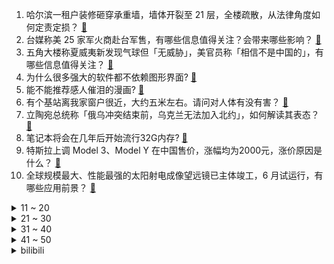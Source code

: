 1. 哈尔滨一租户装修砸穿承重墙，墙体开裂至 21 层，全楼疏散，从法律角度如何定责定损？ [:link:](https://www.zhihu.com/question/598700762)
2. 台媒称美 25 家军火商赴台军售，有哪些信息值得关注？会带来哪些影响？ [:link:](https://www.zhihu.com/question/598740916)
3. 五角大楼称夏威夷新发现气球但「无威胁」，美官员称「相信不是中国的」，有哪些信息值得关注？ [:link:](https://www.zhihu.com/question/598703014)
4. 为什么很多强大的软件都不依赖图形界面? [:link:](https://www.zhihu.com/question/598354074)
5. 能不能推荐感人催泪的漫画? [:link:](https://www.zhihu.com/question/403580229)
6. 有个基站离我家窗户很近，大约五米左右。请问对人体有没有害？ [:link:](https://www.zhihu.com/question/593255596)
7. 立陶宛总统称「俄乌冲突结束前，乌克兰无法加入北约」，如何解读其表态？ [:link:](https://www.zhihu.com/question/598619777)
8. 笔记本将会在几年后开始流行32G内存? [:link:](https://www.zhihu.com/question/576909246)
9. 特斯拉上调 Model 3、Model Y 在中国售价，涨幅均为2000元，涨价原因是什么？ [:link:](https://www.zhihu.com/question/598717380)
10. 全球规模最大、性能最强的太阳射电成像望远镜已主体竣工，6 月试运行，有哪些应用前景？ [:link:](https://www.zhihu.com/question/598737544)
<details>
<summary>11 ~ 20</summary>

11. 四川重庆的医生会不会叮嘱病人忌辛辣？ [:link:](https://www.zhihu.com/question/597926875)
12. 《梦幻西游》的经济泡沫什么时候破裂？ [:link:](https://www.zhihu.com/question/391240352)
13. 如何评价《原神》白术「悬壶之章」传说任务？ [:link:](https://www.zhihu.com/question/598751278)
14. 为什么很多互联网公司员工人数只有几百人？ [:link:](https://www.zhihu.com/question/264687820)
15. 你觉得动画《灌篮高手》中颜值最高的角色是哪个？ [:link:](https://www.zhihu.com/question/459263961)
16. 2023 季中冠军赛揭幕战 PSG.T 2:0 击败 DFM，如何评价这场比赛？ [:link:](https://www.zhihu.com/question/598752979)
17. 《漫长的季节》第 11 集，为何王响不在下岗名单上？ [:link:](https://www.zhihu.com/question/598538553)
18. 火车晚点为什么不在去下一站路上加速？ [:link:](https://www.zhihu.com/question/595921159)
19. 到底是什么导致我们那么在意别人的看法？ [:link:](https://www.zhihu.com/question/595661637)
20. 如果新能源车过保后，电池70% 能够做什么? [:link:](https://www.zhihu.com/question/595809866)
</details>
<details>
<summary>21 ~ 30</summary>

21. 身边有一个素食者是什么感受？ [:link:](https://www.zhihu.com/question/309489608)
22. 职场中晋升最快的人具有什么特点? [:link:](https://www.zhihu.com/question/587455698)
23. 如何评价电影《这么多年》？ [:link:](https://www.zhihu.com/question/597460806)
24. 段延庆知道段誉是自己儿子，真的不再意难平了吗？他还会报复吗？ [:link:](https://www.zhihu.com/question/598467267)
25. 海贼王里凯多爱好“自杀”的设定怎么后面不提了? [:link:](https://www.zhihu.com/question/597624370)
26. 今年五一档 18 部电影扎堆上映，看哪个不踩雷？ [:link:](https://www.zhihu.com/question/598402429)
27. 如何使用OpenAI fine-tuning(微调)训练属于自己的专有模型？ [:link:](https://www.zhihu.com/question/591066880)
28. 美财政部长耶伦称美国最早将于 6 月 1 日出现债务违约，这意味着什么？将有何影响？ [:link:](https://www.zhihu.com/question/598701209)
29. 《灌篮高手》全国大赛中，为何山王不将球交给松本稔单打无体力的三井寿? [:link:](https://www.zhihu.com/question/597432780)
30. 怎样才能彻彻底底忘记一些不好的事？ [:link:](https://www.zhihu.com/question/598545534)
</details>
<details>
<summary>31 ~ 40</summary>

31. 《崩坏：星穹铁道》中有哪些 99% 的玩家都不知道的细节？ [:link:](https://www.zhihu.com/question/598251503)
32. 晴雯被撵，袭人建议求老太太，为什么宝玉不去？他不想救晴雯吗？ [:link:](https://www.zhihu.com/question/587038173)
33. 为什么中国语文教育（特指K12）淡化了「々」的使用？ [:link:](https://www.zhihu.com/question/589118221)
34. 中文的氧化在日语里叫酸化，日本人怎么把氧化和酸化搞反了？ [:link:](https://www.zhihu.com/question/598419529)
35. 毕业论文的重复率始终是50%，降不下来怎么办？ [:link:](https://www.zhihu.com/question/585270429)
36. 降维打击是什么，为什么会让低维的生物无法应对？ [:link:](https://www.zhihu.com/question/598475696)
37. 为什么「无痛攒钱」会这么受现在年轻人的欢迎？这种新型存钱方式是怎么流行起来的？ [:link:](https://www.zhihu.com/question/597461349)
38. 《蜘蛛侠：纵横宇宙》内地定档 6 月 2 日，同步北美，你对影片最大的期待是什么？ [:link:](https://www.zhihu.com/question/598230330)
39. 如何评价LESSERAFIM回归新歌《UNFORGIVEN》？ [:link:](https://www.zhihu.com/question/598667480)
40. 有哪些新能源汽车，值得推荐，好的新能源汽车要怎么选择？ [:link:](https://www.zhihu.com/question/593526964)
</details>
<details>
<summary>41 ~ 50</summary>

41. 约基奇37+15 布克33+6 KD22+8 保罗伤退 掘金再胜2-0太阳，怎么评价这场比赛？ [:link:](https://www.zhihu.com/question/598713534)
42. 如何塑造原神中散兵的人物形象，从而让更多玩家接受他并为其买单？ [:link:](https://www.zhihu.com/question/598564675)
43. 如何评价《海贼王》1082话？ [:link:](https://www.zhihu.com/question/598374559)
44. 如何看待深度学习泰斗、神经网络之父 Hinton 离职 Google？ [:link:](https://www.zhihu.com/question/598709243)
45. 物理学上有哪些知识改变了你对世界的认知？ [:link:](https://www.zhihu.com/question/577483982)
46. 为什么当下部分年轻人对寺庙漫游感兴趣？ [:link:](https://www.zhihu.com/question/597005538)
47. 在五一假期骑自行车长途旅行是什么体验？ [:link:](https://www.zhihu.com/question/598262798)
48. 你做过什么特别对不起自家宠物的事情？ [:link:](https://www.zhihu.com/question/61803257)
49. 刘邦为什么不给戚夫人免死金牌，或让她随子就封、免受残害？ [:link:](https://www.zhihu.com/question/598361065)
50. 有什么听起来很神奇的语言学事实？ [:link:](https://www.zhihu.com/question/588032215)
</details><details>
<summary>bilibili</summary>

1. 【老番茄】我求婚啦！！ [:link:](//www.bilibili.com/video/BV12h4y1n7tt)
2. 躲狗狗 [:link:](//www.bilibili.com/video/BV1Xo4y147Qq)
3. 《 鸡 哥 天 下 第 一 》 [:link:](//www.bilibili.com/video/BV1am4y1175K)
4. 当你总觉得自己很独特时 [:link:](//www.bilibili.com/video/BV1eh41177oB)
5. 《 机 枪 模 拟 器 》 [:link:](//www.bilibili.com/video/BV1Jz4y1Y7tB)
6. 二刷许昌&胖东来！你们将会被他们的真诚而感动！ [:link:](//www.bilibili.com/video/BV1wM4y1h7y3)
7. 《崩坏：星穹铁道》启程庆典 [:link:](//www.bilibili.com/video/BV1Cg4y1L7fC)
8. 爆肝半年！蝙蝠侠排名第一的神作《黑暗骑士归来》 [:link:](//www.bilibili.com/video/BV1Az4y1Y7N9)
9. 把我意大利炮拿来！ [:link:](//www.bilibili.com/video/BV1JM411G7yC)
10. 你在做一种很新的电脑 [:link:](//www.bilibili.com/video/BV1eP411273p)
<details>
<summary>11 ~ 20</summary>

11. 当你试图扼杀我的电竞精神时 你已经输了 [:link:](//www.bilibili.com/video/BV1VV4y1d7BK)
12. 年轻人的第一次，求职 [:link:](//www.bilibili.com/video/BV1qM4y187oV)
13. 我当爸爸了！ [:link:](//www.bilibili.com/video/BV1qh4y1n7C3)
14. 没有退网，只是坐上了轮椅 [:link:](//www.bilibili.com/video/BV1bg4y1L7jY)
15. 你的贴身学习APP？TA来了！ [:link:](//www.bilibili.com/video/BV1Co4y1w7aY)
16. 《原神》角色演示-「白术：治则求本」 [:link:](//www.bilibili.com/video/BV1WM411G7QZ)
17. 只是一次推倒重来，只道寻常了吧！ [:link:](//www.bilibili.com/video/BV1Qh4y1n7R5)
18. 看完4月新番，外星人连夜毁灭地球......【泛式】 [:link:](//www.bilibili.com/video/BV1gs4y1w7jK)
19. 刮彩票决定自己的一日三餐！结果翻车了？ [:link:](//www.bilibili.com/video/BV1tm4y117dj)
20. 【Minecraft】我们烧了张rtx4090,只为这300秒极致画面 [:link:](//www.bilibili.com/video/BV1Vk4y1n74b)
</details>
<details>
<summary>21 ~ 30</summary>

21. 联合国正式入驻B站！ [:link:](//www.bilibili.com/video/BV1Am4y1C78m)
22. 少年不可得之物，终将困其一生！ [:link:](//www.bilibili.com/video/BV1nX4y1U7np)
23. 爆肝30天，手绘400张社会摇，泰裤辣！！ [:link:](//www.bilibili.com/video/BV1ps4y1w7wT)
24. 咱就是说，这是纯友谊，还是真爱情？ [:link:](//www.bilibili.com/video/BV1Vk4y1n7X1)
25. 正方形刷野世界纪录：2.32秒瞬杀4个buff！打出理论极限的最终奥秘！！ [:link:](//www.bilibili.com/video/BV1Yo4y1t7n1)
26. 《明日方舟》EP -Morning Dew [:link:](//www.bilibili.com/video/BV14X4y1U7iR)
27. 不愧是一群男的想出来的节目 [:link:](//www.bilibili.com/video/BV1ih4y1n7Hm)
28. 家人们！好声音后续来了！ [:link:](//www.bilibili.com/video/BV1Fo4y1A74P)
29. 我花了5块钱制作出了价值上千的鱼子酱，你们信吗？ [:link:](//www.bilibili.com/video/BV1ik4y1773h)
30. 团长 黑龙江悠悠球公开赛在线开团！全场高能！🪀 [:link:](//www.bilibili.com/video/BV1yo4y1L7h1)
</details>
<details>
<summary>31 ~ 40</summary>

31. 真正的服装设计师看《明日方舟》服装的反应第三期！ [:link:](//www.bilibili.com/video/BV1uP411274Z)
32. 感谢大妈给新崩的空气刘海 [:link:](//www.bilibili.com/video/BV1JM411G7mA)
33. 你眼中的“老阿姨”曾经也迷倒了整个世界！ [:link:](//www.bilibili.com/video/BV1Yg4y1L7AP)
34. 李彩演的Knock, 超级有效challenge [:link:](//www.bilibili.com/video/BV1bk4y1E7ct)
35. 谁喜欢克拉拉(史瓦罗)我不说 [:link:](//www.bilibili.com/video/BV1Gh4y1H78v)
36. 全网最详细！爆肝6个月，原剧+小说深度解析！让你一次看爽《权力的游戏》1-8季 [:link:](//www.bilibili.com/video/BV1HM411G7Fj)
37. 《我叫铁林》天王老子来了也不行 [:link:](//www.bilibili.com/video/BV14z4y1Y71T)
38. 实拍立体机动装置！以梦为翅膀，翱翔于天际！ [:link:](//www.bilibili.com/video/BV1DX4y1m7Uf)
39. 我们做了个能对话的AI派蒙，免费给大家玩！ [:link:](//www.bilibili.com/video/BV1bm4y117ba)
40. ⚡我 爸 就 是 力 霸 天⚡ [:link:](//www.bilibili.com/video/BV1Ha4y1575S)
</details>
<details>
<summary>41 ~ 50</summary>

41. 有没有一瞬间信仰崩塌或者死心过？ [:link:](//www.bilibili.com/video/BV1kM4y187oL)
42. 实测丨在6大平台搜同样的问题，百度居然被吊打？ [:link:](//www.bilibili.com/video/BV1Ws4y1R7p7)
43. “所以生命啊，它璀璨如歌” [:link:](//www.bilibili.com/video/BV1mm4y1y7zt)
44. 惊呆了！当代年轻人都流行这些？！ [:link:](//www.bilibili.com/video/BV1fo4y1477n)
45. 【星穹铁道】抽卡时列车脱轨实录 [:link:](//www.bilibili.com/video/BV1ss4y1R766)
46. 感受到了培育蔬菜这件事的重要性 [:link:](//www.bilibili.com/video/BV1sX4y1m7Xn)
47. 从零到英雄需要多久？来自老外的纸条诅咒！ [:link:](//www.bilibili.com/video/BV1ss4y1w7E3)
48. 探秘美国最老的麦当劳！！70年前的麦门，吃些什么？ [:link:](//www.bilibili.com/video/BV13m4y117Pt)
49. “这个年代的动漫真的能让人热泪盈眶！！” [:link:](//www.bilibili.com/video/BV1jV4y1d74s)
50. 我第一次穿汉服坐他旁边 他竟然跑了...... [:link:](//www.bilibili.com/video/BV17h4y1H71q)
</details>
<details>
<summary>51 ~ 60</summary>

51. 一个视频看懂王莽的一生 [:link:](//www.bilibili.com/video/BV1Ao4y1t7CD)
52. "挖错了坟，该拜哪尊神啊？！" [:link:](//www.bilibili.com/video/BV13c411n7r1)
53. 保  护  砂  隐  村 [:link:](//www.bilibili.com/video/BV11V4y1R7tD)
54. 加拿大人家里水龙头是真的流牛奶啊，补钙管饱还省钱 [:link:](//www.bilibili.com/video/BV1La4y157ee)
55. 无人区遭遇可怕沙尘暴，无处躲避坚持三小时终于脱困，太不容易了 [:link:](//www.bilibili.com/video/BV1ZP41127VK)
56. 【崩坏星穹铁道】谁才是平民最强光锥？全角色光锥排行榜！萌新必看的光锥搭配攻略！ [:link:](//www.bilibili.com/video/BV1wX4y1U76d)
57. 七分帅，三分可爱，九十分屑 [:link:](//www.bilibili.com/video/BV1Th4y1H77i)
58. 香港方面已证实，漠叔与自行车失盗案无关！ [:link:](//www.bilibili.com/video/BV1to4y1L7U9)
59. 乳此美好，你却只关注她的大小…… [:link:](//www.bilibili.com/video/BV17z4y1Y7LM)
60. 在枪战时拔掉了敌人弹匣！7.0！ [:link:](//www.bilibili.com/video/BV1mh411L7B1)
</details>
<details>
<summary>61 ~ 70</summary>

61. 我的世界：不死图腾，闪现迁坟，极简濒死传送！ [:link:](//www.bilibili.com/video/BV1dc411T7TU)
62. 御坂美琴，生日快乐！「2023.5.2 炮姐生贺」 [:link:](//www.bilibili.com/video/BV1dc411T7RM)
63. 【崩坏星穹铁道｜野火】百万级录音棚听《野火》可可利亚BOSS战BGM【Hi-Res】 [:link:](//www.bilibili.com/video/BV1uM411G7hM)
64. “所有人给我站一边，因为超人强我要发癫” [:link:](//www.bilibili.com/video/BV11g4y1L7uT)
65. 想充钱了看看本视频 [:link:](//www.bilibili.com/video/BV1Fm4y1C7RV)
66. 追逐夏日的颜色 [:link:](//www.bilibili.com/video/BV1Xo4y147vx)
67. 妲己对守约，看看谁才是老六 [:link:](//www.bilibili.com/video/BV1Na4y1G7SE)
68. 【STN快报第七季14】日本比美国包容！黑人街头打人，白人使劲鼓掌 [:link:](//www.bilibili.com/video/BV1VT411h74z)
69. 主打一个炸裂！可能是你从未见过的“勇气大爆发” >> [:link:](//www.bilibili.com/video/BV1wL411e7Rb)
70. 你们这帮人食不食油饼啊哈哈哈哈哈哈哈哈哈哈哈哈哈哈哈哈哈哈哈哈哈 [:link:](//www.bilibili.com/video/BV1PM4y1b7yt)
</details>
<details>
<summary>71 ~ 80</summary>

71. 这是什么逆天新手啊！！ [:link:](//www.bilibili.com/video/BV1yV4y1R7eT)
72. 全网公开我的浏览记录！！ [:link:](//www.bilibili.com/video/BV1Ph411L7xU)
73. 为什么说特鲁是洗白最成功的角色之一？ [:link:](//www.bilibili.com/video/BV1js4y1R7oG)
74. 一群up主在欢乐谷玩共享位置捉迷藏！效果爆炸！【最终集】 [:link:](//www.bilibili.com/video/BV1ph41177Mt)
75. 成都底层rapper的生存状态，年轻真实才华横溢 [:link:](//www.bilibili.com/video/BV1Hs4y1w7UC)
76. “你信我！她真的只是我的好兄弟！！” [:link:](//www.bilibili.com/video/BV1zh4y1n73H)
77. 这三转四折的爱情啊 [:link:](//www.bilibili.com/video/BV1do4y147mt)
78. “可数学啊，蒙蔽双眼！” [:link:](//www.bilibili.com/video/BV1Qg4y1L7M1)
79. 火柴人 VS 动画师 第六集 通缉（Wanted） [:link:](//www.bilibili.com/video/BV1dh4y1n7Sh)
80. 都什么年代，谁还用传统方式驱鬼？！！ [:link:](//www.bilibili.com/video/BV1Na4y15718)
</details>
<details>
<summary>81 ~ 90</summary>

81. 《刺激战场+你干嘛+泰裤辣》 [:link:](//www.bilibili.com/video/BV19h4y1n7AB)
82. 【花小烙】身体为什么会生出鼻屎、眼屎和耳屎？ [:link:](//www.bilibili.com/video/BV1MP41127du)
83. 李连杰VS钱小豪格斗解析，传统武术和现代搏击的最强巅峰对决 [:link:](//www.bilibili.com/video/BV1NM411G7fz)
84. 【莓用良品】全球首款碳基人工智能水杯 [:link:](//www.bilibili.com/video/BV1rV4y1R7NQ)
85. 没开玩笑  淄博已经进化到5.0版本了... [:link:](//www.bilibili.com/video/BV1BX4y1m7jP)
86. 沃玛、鲤鱼Ace、徐大虾、某幻君、中国Boy, 法国人怎么看五大中国博主? [:link:](//www.bilibili.com/video/BV1Xh4y1n7YN)
87. aespa《Welcome To MY World (Feat. nævis)》MV [:link:](//www.bilibili.com/video/BV1ns4y1X7mW)
88. 老爸成功抵达中国，还没下飞机，就已经惊讶到不行！ [:link:](//www.bilibili.com/video/BV1ch411L7g1)
89. 如何触发《星穹铁道》的隐藏坏结局彩蛋？ [:link:](//www.bilibili.com/video/BV1SV4y1R7fg)
90. 只看MV画面能知道是那首歌吗？来PK一下吧！ [:link:](//www.bilibili.com/video/BV1Wg4y1j7Un)
</details>
<details>
<summary>91 ~ 100</summary>

91. 亲情变质 [:link:](//www.bilibili.com/video/BV1ok4y1J7t8)
92. 冒险家阿曼达还有第二种结局？在录像带发现神秘肉铺！ [:link:](//www.bilibili.com/video/BV1LP41127Lu)
93. 好听的美食？又好听又好吃的食物有什么？ [:link:](//www.bilibili.com/video/BV1xV4y1d7zz)
94. 谢霆锋11元一根的“锋味虾肠”真的值吗？？ [:link:](//www.bilibili.com/video/BV1Kh4y1H7oQ)
95. 我宣布我爸单飞了！ [:link:](//www.bilibili.com/video/BV1jM4y1h7D1)
96. 【TF家族】《登陆计划》系列演唱会——“蝴蝶效应” 之《还有多久，还要多远》【演唱会纪录片】（上） [:link:](//www.bilibili.com/video/BV1Hk4y1E7r6)
97. 笑死，这就是骂电视剧的电视剧吗？我合理怀疑你们在内涵【全资进组】 [:link:](//www.bilibili.com/video/BV1YP41127j9)
98. 狂躁！自残！自杀！梵高疯狂的真相，背后是人最深的绝望！ [:link:](//www.bilibili.com/video/BV14z4y1Y7XT)
99. 好奇害死猫，又哭了 [:link:](//www.bilibili.com/video/BV1Za4y1V7rh)
100. 【定格动画】用十种方式还原蔡徐坤打篮球！ [:link:](//www.bilibili.com/video/BV1ag4y1j7x8)
</details></details>